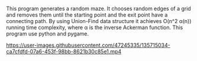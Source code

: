 This program generates a random maze. It chooses random edges of a grid and removes them until the starting point and the exit point have a connecting path. 
By using Union-Find data structure it achieves O(n^2 α(n)) running time complexity, where α is the inverse Ackerman function.
This program use python and pygame.



https://user-images.githubusercontent.com/47245335/135715034-ca7cfdfd-07a6-453f-98bb-8621b30c85e1.mp4



